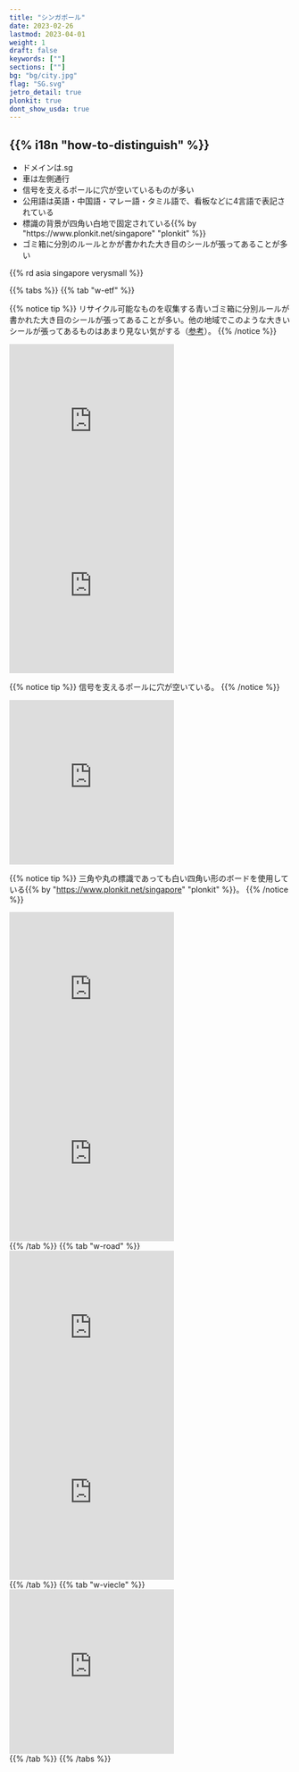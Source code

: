```yaml
---
title: "シンガポール"
date: 2023-02-26
lastmod: 2023-04-01
weight: 1
draft: false
keywords: [""]
sections: [""]
bg: "bg/city.jpg"
flag: "SG.svg"
jetro_detail: true
plonkit: true
dont_show_usda: true
---
```


<div class="main-desciption country-description">
    <h2 class="section-title">{{% i18n "how-to-distinguish" %}}</h2>
    <ul class="rule-list">
        <li>ドメインは<span class="quiz">.sg</span></li>
        <li>車は<span class="quiz">左側</span>通行</li>
        <li>信号を支えるポールに<span class="quiz">穴が空いている</span>ものが多い</li>
        <li>公用語は英語・中国語・マレー語・タミル語で、看板などに4言語で表記されている</li>
        <li>標識の背景が<span class="quiz">四角い白地</span>で固定されている{{% by "https://www.plonkit.net/singapore" "plonkit" %}}</li>
        <li class="no-evidence">ゴミ箱に分別のルールとかが書かれた大き目のシールが張ってあることが多い</li>
    </ul>
    {{% rd asia singapore verysmall %}}
</div>


{{% tabs  %}}
{{% tab "w-etf" %}}

{{% notice tip %}}
リサイクル可能なものを収集する青いゴミ箱に分別ルールが書かれた大き目のシールが張ってあることが多い。他の地域でこのような大きいシールが張ってあるものはあまり見ない気がする（<a href="https://www.nea.gov.sg/our-services/waste-management/3r-programmes-and-resources/waste-minimisation-and-recycling">参考</a>）。
{{% /notice %}}
<div class="googlemap-if">
<iframe src="https://www.google.com/maps/embed?pb=!4v1680335960552!6m8!1m7!1s93pxEKwJdbwtfGLLGQsGNg!2m2!1d1.375154243025075!2d103.8320611068703!3f326.4073009331137!4f-11.355978997334716!5f3.325193203789971" width="295" height="295" style="border:0;" allowfullscreen="" loading="lazy" referrerpolicy="no-referrer-when-downgrade"></iframe>
<iframe src="https://www.google.com/maps/embed?pb=!4v1682378008819!6m8!1m7!1saepqeqIAvOiqD98oyhetww!2m2!1d1.352440642214918!2d103.7548165554232!3f342.29271663057074!4f-21.906047716257973!5f2.9847061137845445" width="295" height="295" style="border:0;" allowfullscreen="" loading="lazy" referrerpolicy="no-referrer-when-downgrade"></iframe>
</div>

{{% notice tip %}}
信号を支えるポールに穴が空いている。
{{% /notice %}}
<div class="googlemap-if">
<iframe src="https://www.google.com/maps/embed?pb=!4v1681069552949!6m8!1m7!1s1OLR5ZqZVol4jHLrP2jkEA!2m2!1d1.345581090275804!2d103.7574597762432!3f176.3366817228929!4f29.828074511044406!5f2.91313586590089" width="295" height="295" style="border:0;" allowfullscreen="" loading="lazy" referrerpolicy="no-referrer-when-downgrade"></iframe>
</div>

{{% notice tip %}}
三角や丸の標識であっても白い四角い形のボードを使用している{{% by "https://www.plonkit.net/singapore" "plonkit" %}}。
{{% /notice %}}
<div class="googlemap-if">
<iframe src="https://www.google.com/maps/embed?pb=!4v1681580794904!6m8!1m7!1sjSfgVdvPpdFEe0B_LvOjTg!2m2!1d1.352173235165941!2d103.7896267240432!3f271.6715709459954!4f-2.726407484458477!5f3.325193203789971" width="295" height="295" style="border:0;" allowfullscreen="" loading="lazy" referrerpolicy="no-referrer-when-downgrade"></iframe>
<iframe src="https://www.google.com/maps/embed?pb=!4v1681580839049!6m8!1m7!1sn6-5o6HTdK7tsOnZRRDmQQ!2m2!1d1.377123256435142!2d103.7515981728854!3f22.941848704645526!4f-0.18501936575790978!5f3.3203146277309257" width="295" height="295" style="border:0;" allowfullscreen="" loading="lazy" referrerpolicy="no-referrer-when-downgrade"></iframe>
</div>
{{% /tab %}}
{{% tab "w-road" %}}
<div class="googlemap-if">
<iframe src="https://www.google.com/maps/embed?pb=!4v1682378342550!6m8!1m7!1s1OLR5ZqZVol4jHLrP2jkEA!2m2!1d1.345581090275804!2d103.7574597762432!3f191.58225165366395!4f7.9921025053017445!5f2.2801984819872576" width="295" height="295" style="border:0;" allowfullscreen="" loading="lazy" referrerpolicy="no-referrer-when-downgrade"></iframe>
<iframe src="https://www.google.com/maps/embed?pb=!4v1679852616021!6m8!1m7!1sSAQ-IdU26DpyT3x8uPbghA!2m2!1d1.329655164651806!2d103.8183630017216!3f90.06643982622379!4f4.839235395122827!5f3.325193203789971" width="295" height="295" style="border:0;" allowfullscreen="" loading="lazy" referrerpolicy="no-referrer-when-downgrade"></iframe>
</div>
{{% /tab %}}
{{% tab "w-viecle" %}}
<div class="googlemap-if">
<iframe src="https://www.google.com/maps/embed?pb=!4v1680189398168!6m8!1m7!1sfORGL1VwUzXzc835FgqzhA!2m2!1d1.345239466604917!2d103.9411126585272!3f177.00259794232878!4f-6.762513167735037!5f3.2674791937915324" width="295" height="295" style="border:0;" allowfullscreen="" loading="lazy" referrerpolicy="no-referrer-when-downgrade"></iframe>
</div>
{{% /tab %}}
{{% /tabs %}}
